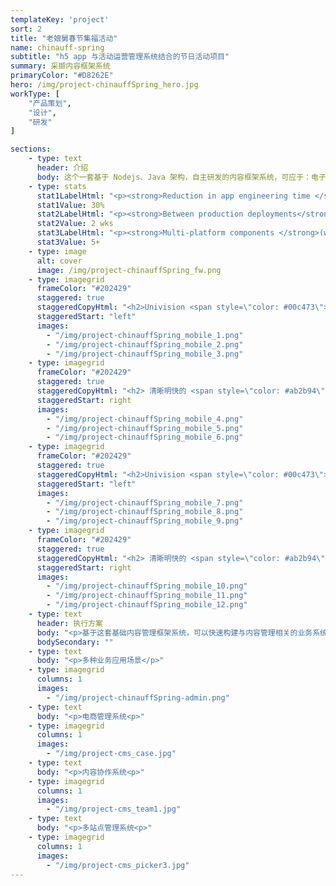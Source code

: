 ```yaml
---
templateKey: 'project'
sort: 2
title: "老娘舅春节集福活动"
name: chinauff-spring
subtitle: "h5 app 与活动运营管理系统结合的节日活动项目"
summary: 采撷内容框架系统
primaryColor: "#D8262E"
hero: /img/project-chinauffSpring_hero.jpg
workType: [
    "产品策划",
    "设计",
    "研发"
]

sections:
    - type: text
      header: 介绍
      body: 这个一套基于 Nodejs、Java 架构，自主研发的内容框架系统，可应于：电子商务平台、网络商城、资讯网站、图片站、下载站等一些基于内容管理的网络应用，全端支持 PC、手机端、微信公众平台、小程序，有完整的插件系统、API系统，模块化开发机制便于灵活扩展和二次开发
    - type: stats
      stat1LabelHtml: "<p><strong>Reduction in app engineering time </strong>for all mobile apps</p>"
      stat1Value: 30%
      stat2LabelHtml: "<p><strong>Between production deployments</strong>, down from 6 months</p>" 
      stat2Value: 2 wks
      stat3LabelHtml: "<p><strong>Multi-platform components </strong>(work across both web and native mobile) built</p>"
      stat3Value: 5+
    - type: image
      alt: cover
      image: /img/project-chinauffSpring_fw.png
    - type: imagegrid
      frameColor: "#202429"
      staggered: true
      staggeredCopyHtml: "<h2>Univision <span style=\"color: #00c473\">Deportes</span></h2>\n<p>Univision's most popular mobile app, serving live streams of soccer games, live scores, leaderboards, replays, and sports news.</p>\n"
      staggeredStart: "left"
      images:
        - "/img/project-chinauffSpring_mobile_1.png"
        - "/img/project-chinauffSpring_mobile_2.png"
        - "/img/project-chinauffSpring_mobile_3.png"      
    - type: imagegrid
      frameColor: "#202429"
      staggered: true
      staggeredCopyHtml: "<h2> 清晰明快的 <span style=\"color: #ab2b94\">入口</span></h2>\n<p>入口页清晰的版块划分与交互让用户快速定位资源</p>\n"
      staggeredStart: right
      images:
        - "/img/project-chinauffSpring_mobile_4.png"
        - "/img/project-chinauffSpring_mobile_5.png"
        - "/img/project-chinauffSpring_mobile_6.png"
    - type: imagegrid
      frameColor: "#202429"
      staggered: true
      staggeredCopyHtml: "<h2>Univision <span style=\"color: #00c473\">Deportes</span></h2>\n<p>Univision's most popular mobile app, serving live streams of soccer games, live scores, leaderboards, replays, and sports news.</p>\n"
      staggeredStart: "left"
      images:
        - "/img/project-chinauffSpring_mobile_7.png"
        - "/img/project-chinauffSpring_mobile_8.png"
        - "/img/project-chinauffSpring_mobile_9.png"              
    - type: imagegrid
      frameColor: "#202429"
      staggered: true
      staggeredCopyHtml: "<h2> 清晰明快的 <span style=\"color: #ab2b94\">入口</span></h2>\n<p>入口页清晰的版块划分与交互让用户快速定位资源</p>\n"
      staggeredStart: right
      images:
        - "/img/project-chinauffSpring_mobile_10.png"
        - "/img/project-chinauffSpring_mobile_11.png"
        - "/img/project-chinauffSpring_mobile_12.png"        
    - type: text
      header: 执行方案
      body: "<p>基于这套基础内容管理框架系统，可以快速构建与内容管理相关的业务系统，我们已用这套系统服务了众多客户和产出了多种类型的业务系统。</p>"
      bodySecondary: ""
    - type: text
      body: "<p>多种业务应用场景</p>"
    - type: imagegrid
      columns: 1
      images:
        - "/img/project-chinauffSpring-admin.png"
    - type: text
      body: "<p>电商管理系统<p>"  
    - type: imagegrid
      columns: 1
      images:
        - "/img/project-cms_case.jpg"
    - type: text
      body: "<p>内容协作系统<p>"  
    - type: imagegrid
      columns: 1
      images:
        - "/img/project-cms_team1.jpg"
    - type: text
      body: "<p>多站点管理系统<p>"  
    - type: imagegrid
      columns: 1
      images:
        - "/img/project-cms_picker3.jpg"
---
```


